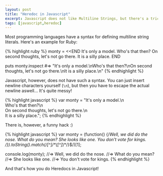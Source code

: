 ```yaml
---
layout: post
title: "Heredoc in Javascript"
excerpt: Javascript does not like Multiline Strings, but there's a trick!
tags: [javascript,heredoc]
---
```

Most programming languages have a syntax for defining multiline string literals. Here's an example for Ruby:

{% highlight ruby %}
monty = <<END
It's only a model.
Who's that then?
On second thoughts, let's not go there.
It is a silly place.
END

puts monty.inspect
#=> "It's only a model.\nWho's that then?\nOn second thoughts, let's not go there.\nIt is a silly place.\n"
{% endhighlight %}

Javascript, however, does not have such a syntax. You can just insert newline characters yourself (`\n`), but then you have to escape the actual newline aswell... It's quite messy!

{% highlight javascript %}
var monty = "It's only a model.\n\
Who's that then?\n\
On second thoughts, let's not go there.\n\
It is a silly place.";
{% endhighlight %}

There is, however, a funny hack :)

{% highlight javascript %}
var monty = (function() {/*Well, we did do the nose.
What do you mean?
She looks like one.
You don't vote for kings.
*/}).toString().match(/[^]*\/\*([^]*)\*\/\}$/)[1];

console.log(monty);
//=> Well, we did do the nose.
//=> What do you mean?
//=> She looks like one.
//=> You don't vote for kings.
{% endhighlight %}

And that's how you do Heredocs in Javascript!
